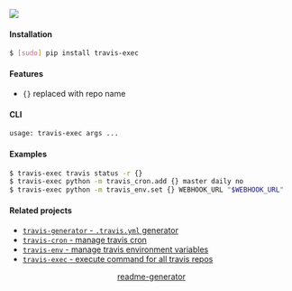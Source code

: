 <!--
https://pypi.org/project/readme-generator/
-->

[![](https://img.shields.io/badge/OS-Unix-blue.svg?longCache=True)]()

#### Installation
```bash
$ [sudo] pip install travis-exec
```

#### Features
+   `{}` replaced with repo name

#### CLI
```bash
usage: travis-exec args ...
```

#### Examples
```bash
$ travis-exec travis status -r {}
$ travis-exec python -m travis_cron.add {} master daily no
$ travis-exec python -m travis_env.set {} WEBHOOK_URL "$WEBHOOK_URL"
```

#### Related projects
+   [`travis-generator` - `.travis.yml` generator](https://pypi.org/project/travis-generator/)
+   [`travis-cron` - manage travis cron](https://pypi.org/project/travis-cron/)
+   [`travis-env` - manage travis environment variables](https://pypi.org/project/travis-env/)
+   [`travis-exec` - execute command for all travis repos](https://pypi.org/project/travis-exec/)

<p align="center">
    <a href="https://pypi.org/project/readme-generator/">readme-generator</a>
</p>